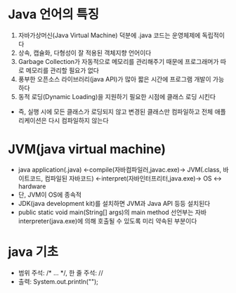 # Java 언어의 특징
1. 자바가상머신(Java Virtual Machine) 덕분에 .java 코드는 운영체제에 독립적이다
2. 상속, 캡슐화, 다형성이 잘 적용된 객체지향 언어이다
3. Garbage Collection가 자동적으로 메모리를 관리해주기 때문에 프로그래머가 따로 메모리를 관리할 필요가 없다
4. 풍부한 오픈소스 라이브러리(java API)가 많아 짧은 시간에 프로그램 개발이 가능하다
5. 동적 로딩(Dynamic Loading)을 지원하기 필요한 시점에 클래스 로딩 시킨다
  - 즉, 실행 시에 모든 클래스가 로딩되지 않고 변경된 클래스만 컴파일하고 전체 애플리케이션은 다시 컴파일하지 않는다


# JVM(java virtual machine)
- java application(.java) <-compile(자바컴파일러,javac.exe)-> JVM(.class, 바이트코드, 컴파일된 자바코드) <-interpret(자바인터프리터,java.exe)-> OS <-> hardware
- 단, JVM이 OS에 종속적
- JDK(java development kit)를 설치하면 JVM과 Java API 등등 설치된다
- public static void main(String[] args)의 main method 선언부는 자바 interpreter(java.exe)에 의해 호출될 수 있도록 미리 약속된 부분이다


# java 기초
- 범위 주석: /* ... */, 한 줄 주석: //
- 출력: System.out.println("");